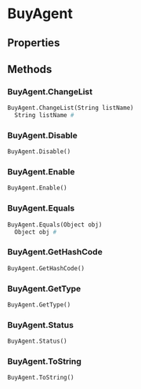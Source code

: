 # BuyAgent    

## Properties  
 
## Methods  
### BuyAgent.ChangeList
``` python
BuyAgent.ChangeList(String listName)
  String listName #
```
### BuyAgent.Disable
``` python
BuyAgent.Disable()

```
### BuyAgent.Enable
``` python
BuyAgent.Enable()

```
### BuyAgent.Equals
``` python
BuyAgent.Equals(Object obj)
  Object obj #
```
### BuyAgent.GetHashCode
``` python
BuyAgent.GetHashCode()

```
### BuyAgent.GetType
``` python
BuyAgent.GetType()

```
### BuyAgent.Status
``` python
BuyAgent.Status()

```
### BuyAgent.ToString
``` python
BuyAgent.ToString()

```